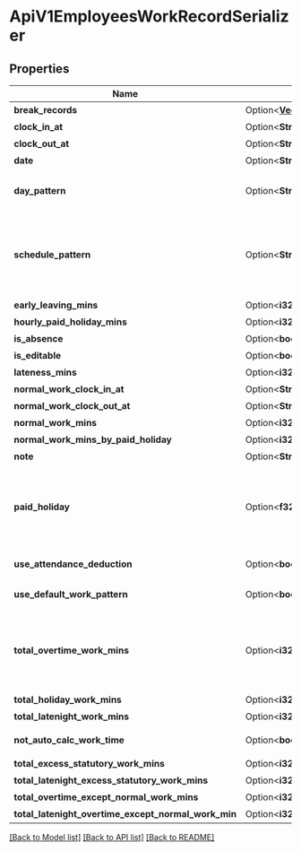 # ApiV1EmployeesWorkRecordSerializer

## Properties

Name | Type | Description | Notes
------------ | ------------- | ------------- | -------------
**break_records** | Option<[**Vec<crate::models::ApiV1EmployeesWorkRecordTimeRangeResponseSerializer>**](ApiV1EmployeesWorkRecordTimeRangeResponseSerializer.md)> | 休憩時間のリスト | [optional]
**clock_in_at** | Option<**String**> | 出勤時間 | [optional]
**clock_out_at** | Option<**String**> | 退勤時間 | [optional]
**date** | Option<**String**> | 対象日付 | [optional]
**day_pattern** | Option<**String**> | 勤務パターン - normal_day: 所定労働日 - prescribed_holiday: 所定休日 - legal_holiday: 法定休日 | [optional]
**schedule_pattern** | Option<**String**> | スケジュールパターン - substitute_holiday_work: 振替出勤 - substitute_holiday: 振替休日 - compensatory_holiday_work: 代休出勤 - compensatory_holiday: 代休 - special_holiday: 特別休暇 | [optional]
**early_leaving_mins** | Option<**i32**> | 早退分の時間（分単位） | [optional]
**hourly_paid_holiday_mins** | Option<**i32**> | 有給休暇の時間休を利用した時間（分単位） | [optional]
**is_absence** | Option<**bool**> | 欠勤かどうか | [optional]
**is_editable** | Option<**bool**> | 勤怠データが編集可能かどうか | [optional]
**lateness_mins** | Option<**i32**> | 遅刻分の時間（分単位） | [optional]
**normal_work_clock_in_at** | Option<**String**> | 所定労働開始時刻 | [optional]
**normal_work_clock_out_at** | Option<**String**> | 所定労働終了時刻 | [optional]
**normal_work_mins** | Option<**i32**> | 所定労働時間 | [optional]
**normal_work_mins_by_paid_holiday** | Option<**i32**> | 有給によって計上される所定労働時間（分） | [optional]
**note** | Option<**String**> | 勤怠メモ | [optional]
**paid_holiday** | Option<**f32**> | この日に対する有給取得日数。半休の場合は0.5が入ります。時間休の場合はhourly_paid_holiday_minsを所定労働時間で割った値が入るため、実際の時間を確認するにはhourly_paid_holiday_minsを参照してください。 | [optional]
**use_attendance_deduction** | Option<**bool**> | 欠勤・遅刻・早退を控除対象時間に算入するかどうか | [optional]
**use_default_work_pattern** | Option<**bool**> | デフォルトの勤務時間設定を使っているかどうか | [optional]
**total_overtime_work_mins** | Option<**i32**> | 時間外労働時間（分）（Webの勤怠登録画面にて詳細項目の「勤務時間の長さを自動で計算しない」にチェックを入れた場合0が返却されます。時間外労働時間はtotal_overtime_except_normal_work_minsを参照してください。） | [optional]
**total_holiday_work_mins** | Option<**i32**> | 休日労働時間（分） | [optional]
**total_latenight_work_mins** | Option<**i32**> | 深夜労働時間（分） | [optional]
**not_auto_calc_work_time** | Option<**bool**> | 勤怠登録時に勤務時間の長さを自動で計算しないかどうか | [optional]
**total_excess_statutory_work_mins** | Option<**i32**> | 法定内残業時間（分） | [optional]
**total_latenight_excess_statutory_work_mins** | Option<**i32**> | 深夜の法定内残業時間（分） | [optional]
**total_overtime_except_normal_work_mins** | Option<**i32**> | 所定外法定外労働時間（分） | [optional]
**total_latenight_overtime_except_normal_work_min** | Option<**i32**> | 深夜の所定外法定外労働時間（分） | [optional]

[[Back to Model list]](../README.md#documentation-for-models) [[Back to API list]](../README.md#documentation-for-api-endpoints) [[Back to README]](../README.md)


